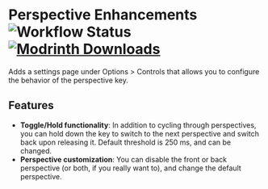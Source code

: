 # Perspective Enhancements ![Workflow Status](https://img.shields.io/github/actions/workflow/status/girlbossdev/PerspectiveEnhancements/gradle.yml) [![Modrinth Downloads](https://img.shields.io/modrinth/dt/perspective-enhancements?logo=modrinth&color=00AF5C)](https://modrinth.com/mod/perspective-enhancements)

Adds a settings page under Options > Controls that allows you to configure the behavior of the perspective key.

## Features
- **Toggle/Hold functionality**: In addition to cycling through perspectives, you can hold down the key to switch to the next perspective and switch back upon releasing it. Default threshold is 250 ms, and can be changed.
- **Perspective customization**: You can disable the front or back perspective (or both, if you really want to), and change the default perspective.
